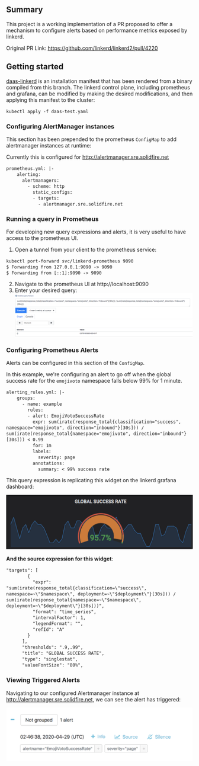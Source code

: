 ## Summary

This project is a working implementation of a PR proposed to offer a mechanism to configure alerts based on performance metrics exposed by linkerd.

Original PR Link: https://github.com/linkerd/linkerd2/pull/4220

## Getting started 

[daas-linkerd](./daas-linkerd.yaml) is an installation manifest that has been rendered from a binary compiled from this branch. The linkerd control plane, including prometheus and grafana, can be modified by making the desired modifications, and then applying this manifest to the cluster:

```
kubectl apply -f daas-test.yaml
```

### Configuring AlertManager instances

This section has been prepended to the prometheus `ConfigMap` to add alertmanager instances at runtime:

Currently this is configured for http://alertmanager.sre.solidfire.net

```
prometheus.yml: |-
    alerting:
      alertmanagers:
        - scheme: http
          static_configs:
          - targets:
            - alertmanager.sre.solidfire.net
```

### Running a query in Prometheus
For developing new query expressions and alerts, it is very useful to have access to the prometheus UI.

1. Open a tunnel from your client to the prometheus service:
```
kubectl port-forward svc/linkerd-prometheus 9090
$ Forwarding from 127.0.0.1:9090 -> 9090
$ Forwarding from [::1]:9090 -> 9090
```
2. Navigate to the prometheus UI at http://localhost:9090
3. Enter your desired query:
![](./images/prometheus_ui.png)


### Configuring Prometheus Alerts

Alerts can be configured in this section of the `ConfigMap`.

In this example, we're configuring an alert to go off when the global success rate for the `emojivoto` namespace falls below 99% for 1 minute.

```
alerting_rules.yml: |-
    groups:
      - name: example
        rules:
        - alert: EmojiVotoSuccessRate
          expr: sum(irate(response_total{classification="success", namespace="emojivoto", direction="inbound"}[30s])) / sum(irate(response_total{namespace="emojivoto", direction="inbound"}[30s])) < 0.99
          for: 1m
          labels:
            severity: page
          annotations:
            summary: < 99% success rate
```

This query expression is replicating this widget on the linkerd grafana dashboard:

![](./images/global_success_widget.png)

**And the source expression for this widget**:
```
"targets": [
        {
          "expr": "sum(irate(response_total{classification=\"success\", namespace=~\"$namespace\", deployment=~\"$deployment\"}[30s])) / sum(irate(response_total{namespace=~\"$namespace\", deployment=~\"$deployment\"}[30s]))",
          "format": "time_series",
          "intervalFactor": 1,
          "legendFormat": "",
          "refId": "A"
        }
      ],
      "thresholds": ".9,.99",
      "title": "GLOBAL SUCCESS RATE",
      "type": "singlestat",
      "valueFontSize": "80%",
```

### Viewing Triggered Alerts
Navigating to our configured Alertmanager instance at http://alertmanager.sre.solidfire.net, we can see the alert has triggered:

![](./images/example_alert.png)
